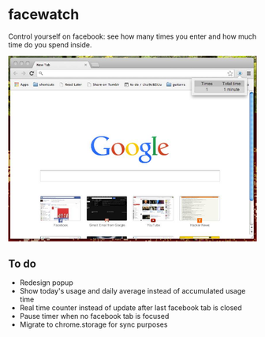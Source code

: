 facewatch
=========
Control yourself on facebook: see how many times you enter and how much time do you spend inside.

![example](images/example.jpg)

To do
-----
* Redesign popup
* Show today's usage and daily average instead of accumulated usage time
* Real time counter instead of update after last facebook tab is closed
* Pause timer when no facebook tab is focused
* Migrate to chrome.storage for sync purposes
